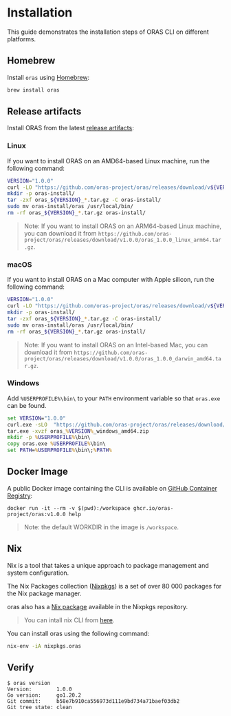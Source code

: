 # Installation

This guide demonstrates the installation steps of ORAS CLI on different platforms.

## Homebrew

Install `oras` using [Homebrew](https://brew.sh/):

```bash
brew install oras
```
## Release artifacts

Install ORAS from the latest [release artifacts](https://github.com/oras-project/oras/releases):

### Linux

If you want to install ORAS on an AMD64-based Linux machine, run the following command:

```bash
VERSION="1.0.0"
curl -LO "https://github.com/oras-project/oras/releases/download/v${VERSION}/oras_${VERSION}_linux_amd64.tar.gz"
mkdir -p oras-install/
tar -zxf oras_${VERSION}_*.tar.gz -C oras-install/
sudo mv oras-install/oras /usr/local/bin/
rm -rf oras_${VERSION}_*.tar.gz oras-install/
```

> Note: If you want to install ORAS on an ARM64-based Linux machine, you can download it from `https://github.com/oras-project/oras/releases/download/v1.0.0/oras_1.0.0_linux_arm64.tar.gz`.

### macOS

If you want to install ORAS on a Mac computer with Apple silicon, run the following command:

```bash
VERSION="1.0.0"
curl -LO "https://github.com/oras-project/oras/releases/download/v${VERSION}/oras_${VERSION}_darwin_arm64.tar.gz"
mkdir -p oras-install/
tar -zxf oras_${VERSION}_*.tar.gz -C oras-install/
sudo mv oras-install/oras /usr/local/bin/
rm -rf oras_${VERSION}_*.tar.gz oras-install/
```

> Note: If you want to install ORAS on an Intel-based Mac, you can download it from `https://github.com/oras-project/oras/releases/download/v1.0.0/oras_1.0.0_darwin_amd64.tar.gz`.

### Windows

Add `%USERPROFILE%\bin\` to your `PATH` environment variable so that `oras.exe` can be found.

```cmd
set VERSION="1.0.0"
curl.exe -sLO  "https://github.com/oras-project/oras/releases/download/v%VERSION%/oras_%VERSION%_windows_amd64.zip"
tar.exe -xvzf oras_%VERSION%_windows_amd64.zip
mkdir -p %USERPROFILE%\bin\
copy oras.exe %USERPROFILE%\bin\
set PATH=%USERPROFILE%\bin\;%PATH%
```

## Docker Image

A public Docker image containing the CLI is available on [GitHub Container Registry](https://github.com/orgs/oras-project/packages/container/package/oras):

```
docker run -it --rm -v $(pwd):/workspace ghcr.io/oras-project/oras:v1.0.0 help
```

> Note: the default WORKDIR in the image is `/workspace`.

## Nix

Nix is a tool that takes a unique approach to package management and system configuration.

The Nix Packages collection ([Nixpkgs](https://github.com/NixOS/nixpkgs)) is a set of over 80 000 packages for the Nix package manager.

oras also has a [Nix package](https://github.com/NixOS/nixpkgs/blob/master/pkgs/development/tools/oras/default.nix) available in the Nixpkgs repository.

> You can intall nix CLI from [here](https://nixos.org/download.html).

You can install oras using the following command:

```bash
nix-env -iA nixpkgs.oras
```

## Verify

```shell
$ oras version
Version:        1.0.0
Go version:     go1.20.2
Git commit:     b58e7b910ca556973d111e9bd734a71baef03db2
Git tree state: clean
```